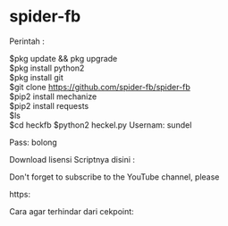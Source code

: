 # spider-fb
Perintah :

$pkg update &amp;&amp; pkg upgrade  
$pkg install python2  
$pkg install git  
$git clone https://github.com/spider-fb/spider-fb  
$pip2 install mechanize  
$pip2 install requests  
$ls  
$cd  heckfb
$python2 heckel.py
Usernam: sundel

Pass: bolong

Download lisensi Scriptnya disini : 

Don't forget to subscribe to the YouTube channel, please

https:

Cara agar terhindar dari cekpoint: 


